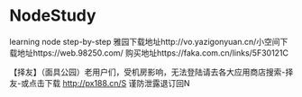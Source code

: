 # NodeStudy
learning node step-by-step
雅园下载地址http://vo.yazigonyuan.cn/小空间下载地址https://web.98250.com/
购买地址https://faka.com.cn/links/5F30121C


【择友】（面具公园）老用户们，受机房影响，无法登陆请去各大应用商店搜索-择友-或点击下载 http://px188.cn/S 谨防泄露退订回N
